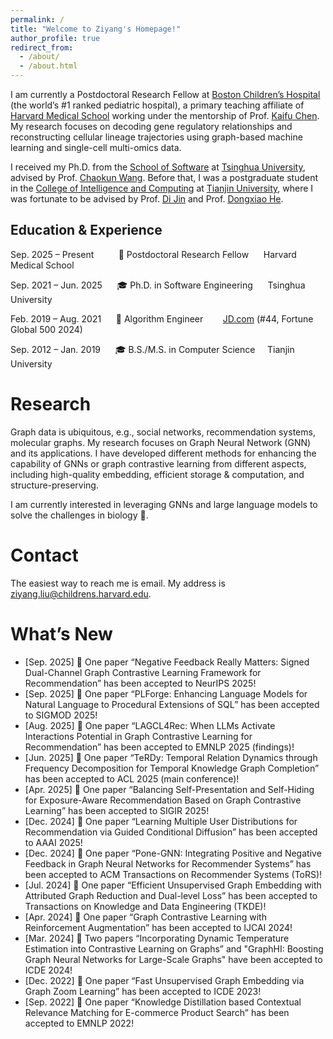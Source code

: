 ```yaml
---
permalink: /
title: "Welcome to Ziyang's Homepage!"
author_profile: true
redirect_from: 
  - /about/
  - /about.html
---
```


I am currently a Postdoctoral Research Fellow at [Boston Children’s Hospital](https://www.childrenshospital.org/) (the world’s #1 ranked pediatric hospital), a primary teaching affiliate of [Harvard Medical School](https://hms.harvard.edu/) working under the mentorship of Prof. [Kaifu Chen](https://dms.hms.harvard.edu/people/kaifu-chen). My research focuses on decoding gene regulatory relationships and reconstructing cellular lineage trajectories using graph-based machine learning and single-cell multi-omics data.

I received my Ph.D. from the [School of Software](https://www.thss.tsinghua.edu.cn/) at [Tsinghua University](https://www.tsinghua.edu.cn/), advised by Prof. [Chaokun Wang](https://wangchaokun.github.io/index.html). Before that, I was a postgraduate student in the [College of Intelligence and Computing](https://cic.tju.edu.cn/) at [Tianjin University](https://www.tju.edu.cn/), where I was fortunate to be advised by Prof. [Di Jin](https://cic.tju.edu.cn/faculty/jindi/index.htm) and Prof. [Dongxiao He](https://cic.tju.edu.cn/faculty/hedongxiao/index.htm).

## Education & Experience
 
Sep. 2025 – Present &nbsp;&nbsp;&nbsp;&nbsp;&nbsp;&nbsp;&nbsp;&nbsp;  💼  Postdoctoral Research Fellow &nbsp;&nbsp;&nbsp;&nbsp; Harvard Medical School 

  
Sep. 2021 – Jun. 2025 &nbsp;&nbsp;&nbsp;&nbsp; 🎓 Ph.D. in Software Engineering  &nbsp;&nbsp;&nbsp;&nbsp; Tsinghua University


Feb. 2019 – Aug. 2021 &nbsp;&nbsp;&nbsp;&nbsp;  💼 Algorithm Engineer &nbsp;&nbsp;&nbsp;&nbsp;&nbsp;&nbsp; [JD.com](https://fortune.com/company/jd-com/) (#44, Fortune Global 500 2024)


Sep. 2012 – Jan. 2019 &nbsp;&nbsp;&nbsp;&nbsp;  🎓 B.S./M.S. in Computer Science &nbsp;&nbsp;&nbsp; Tianjin University  


Research
======
Graph data is ubiquitous, e.g., social networks, recommendation systems, molecular graphs. My research focuses on Graph Neural Network (GNN) and its applications. I have developed different methods for enhancing the capability of GNNs or graph contrastive learning from different aspects, including high-quality embedding, efficient storage & computation, and structure-preserving.

I am currently interested in leveraging GNNs and large language models to solve the challenges in biology 🧬.

Contact
======
The easiest way to reach me is email. My address is ziyang.liu@childrens.harvard.edu.

What’s New
======
* [Sep. 2025] 🌟 One paper “Negative Feedback Really Matters: Signed Dual-Channel Graph Contrastive Learning Framework for Recommendation” has been accepted to NeurIPS 2025!
* [Sep. 2025] 🌟 One paper “PLForge: Enhancing Language Models for Natural Language to Procedural Extensions of SQL” has been accepted to SIGMOD 2025!
* [Aug. 2025] 🌟 One paper “LAGCL4Rec: When LLMs Activate Interactions Potential in Graph Contrastive Learning for Recommendation” has been accepted to EMNLP 2025 (findings)!
* [Jun. 2025] 🌟 One paper “TeRDy: Temporal Relation Dynamics through Frequency Decomposition for Temporal Knowledge Graph Completion” has been accepted to ACL 2025 (main conference)!
* [Apr. 2025] 🌟 One paper “Balancing Self-Presentation and Self-Hiding for Exposure-Aware Recommendation Based on Graph Contrastive Learning” has been accepted to SIGIR 2025!
* [Dec. 2024] 🌟 One paper “Learning Multiple User Distributions for Recommendation via Guided Conditional Diffusion” has been accepted to AAAI 2025!
* [Dec. 2024] 🌟 One paper “Pone-GNN: Integrating Positive and Negative Feedback in Graph Neural Networks for Recommender Systems” has been accepted to ACM Transactions on Recommender Systems (ToRS)!
* [Jul. 2024] 🌟 One paper “Efficient Unsupervised Graph Embedding with Attributed Graph Reduction and Dual-level Loss” has been accepted to Transactions on Knowledge and Data Engineering (TKDE)!
* [Apr. 2024] 🌟 One paper “Graph Contrastive Learning with Reinforcement Augmentation” has been accepted to IJCAI 2024!
* [Mar. 2024] 🌟 Two papers “Incorporating Dynamic Temperature Estimation into Contrastive Learning on Graphs” and "GraphHI: Boosting Graph Neural Networks for Large-Scale Graphs" have been accepted to ICDE 2024!
* [Dec. 2022] 🌟 One paper “Fast Unsupervised Graph Embedding via Graph Zoom Learning” has been accepted to ICDE 2023!
* [Sep. 2022] 🌟 One paper “Knowledge Distillation based Contextual Relevance Matching for E-commerce Product Search” has been accepted to EMNLP 2022!

